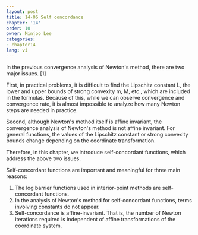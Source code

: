 ```yaml
---
layout: post
title: 14-06 Self concordance
chapter: '14'
order: 10
owner: Minjoo Lee
categories:
- chapter14
lang: vi
---
```

In the previous convergence analysis of Newton's method, there are two major issues. [1]

First, in practical problems, it is difficult to find the Lipschitz constant L, the lower and upper bounds of strong convexity m, M, etc., which are included in the formulas. Because of this, while we can observe convergence and convergence rate, it is almost impossible to analyze how many Newton steps are needed in practice.

Second, although Newton's method itself is affine invariant, the convergence analysis of Newton's method is not affine invariant. For general functions, the values of the Lipschitz constant or strong convexity bounds change depending on the coordinate transformation.

Therefore, in this chapter, we introduce self-concordant functions, which address the above two issues.

Self-concordant functions are important and meaningful for three main reasons:

1. The log barrier functions used in interior-point methods are self-concordant functions.
2. In the analysis of Newton's method for self-concordant functions, terms involving constants do not appear.
3. Self-concordance is affine-invariant. That is, the number of Newton iterations required is independent of affine transformations of the coordinate system.